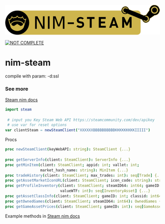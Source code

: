[![nim-steam](https://raw.githubusercontent.com/levshx/nim-steam/main/resources/nim-steam.png)](https://github.com/levshx/nim-steam)

[![NOT COMPLETE](https://img.shields.io/static/v1?label=Attention&message=Project%20in%20development&color=red)](https://github.com/levshx/nim-steam)

# nim-steam 

compile with param: -d:ssl

### See more
[Steam nim docs](https://levshx.github.io/nim-doc/steam/steam.html)

```nim
import steam 

 # input you Key Steam Web API https://steamcommunity.com/dev/apikey
 # use var for reset options
var clientSteam = newSteamClient("XXXXXXBBBBBBBBBBKKKKKKKKKIIIII") 

```

Procs
```nim
proc newSteamClient(keyWebAPI: string): SteamClient {...}

proc getServerInfo(client: SteamClient): ServerInfo {...}
proc getMinItem(client: SteamClient; appid: int; vallet: int;
                market_hash_name: string): MinItem {...}
proc tradeHistory(client: SteamClient; max_trades: int): seq[Trade] {...}
proc getAssetMarketIconURL(client: SteamClient; icon_code: string): string {...}
proc getProfileInventory(client: SteamClient; steamID64: int64; gameID: int;
                         valueWTF: int): seq[InventoryAsset] {...}
proc getAssetClassInfo(client: SteamClient; gameID: int; classid: int64): AssetClassInfo {...}
proc getOwnedGames(client: SteamClient; steamID64: int64): OwnedGames {...}
proc getGameAssetPrices(client: SteamClient; gameID: int): seq[GameAssetPrice] {...}
```
Example methods in [Steam nim docs](https://levshx.github.io/nim-doc/steam/steam.html)
